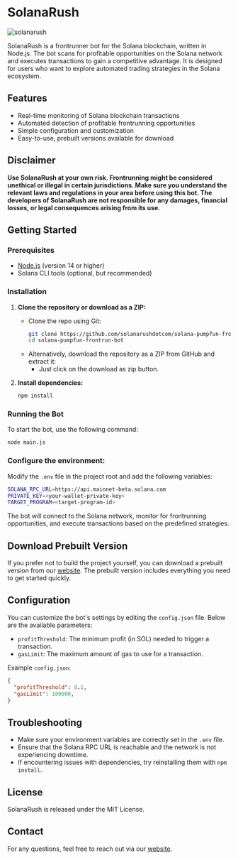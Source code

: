 # SolanaRush

![solanarush](https://github.com/user-attachments/assets/7b32cbdb-c057-4834-a673-71a5267af87a)

SolanaRush is a frontrunner bot for the Solana blockchain, written in Node.js. The bot scans for profitable opportunities on the Solana network and executes transactions to gain a competitive advantage. It is designed for users who want to explore automated trading strategies in the Solana ecosystem.

## Features

- Real-time monitoring of Solana blockchain transactions
- Automated detection of profitable frontrunning opportunities
- Simple configuration and customization
- Easy-to-use, prebuilt versions available for download

## Disclaimer

**Use SolanaRush at your own risk. Frontrunning might be considered unethical or illegal in certain jurisdictions. Make sure you understand the relevant laws and regulations in your area before using this bot. The developers of SolanaRush are not responsible for any damages, financial losses, or legal consequences arising from its use.**

## Getting Started

### Prerequisites

- [Node.js](https://nodejs.org/) (version 14 or higher)
- Solana CLI tools (optional, but recommended)

### Installation

1. **Clone the repository or download as a ZIP:**
   - Clone the repo using Git:
     ```bash
     git clone https://github.com/solanarushdotcom/solana-pumpfun-frontrun-bot
     cd solana-pumpfun-frontrun-bot
     ```
   - Alternatively, download the repository as a ZIP from GitHub and extract it:
     - Just click on the download as zip button.

2. **Install dependencies:**
   ```bash
   npm install
   ```


### Running the Bot
To start the bot, use the following command:
```bash
node main.js
```


### Configure the environment:
Modify the `.env` file in the project root and add the following variables:
```bash
SOLANA_RPC_URL=https://api.mainnet-beta.solana.com
PRIVATE_KEY=<your-wallet-private-key>
TARGET_PROGRAM=<target-program-id>
```

The bot will connect to the Solana network, monitor for frontrunning opportunities, and execute transactions based on the predefined strategies.

## Download Prebuilt Version
If you prefer not to build the project yourself, you can download a prebuilt version from our [website](https://solanarush.app). The prebuilt version includes everything you need to get started quickly.

## Configuration
You can customize the bot's settings by editing the `config.json` file. Below are the available parameters:

- `profitThreshold`: The minimum profit (in SOL) needed to trigger a transaction.
- `gasLimit`: The maximum amount of gas to use for a transaction.

Example `config.json`:
```json
{
  "profitThreshold": 0.1,
  "gasLimit": 100000,
}
```

## Troubleshooting
- Make sure your environment variables are correctly set in the `.env` file.
- Ensure that the Solana RPC URL is reachable and the network is not experiencing downtime.
- If encountering issues with dependencies, try reinstalling them with `npm install`.

## License
SolanaRush is released under the MIT License.

## Contact
For any questions, feel free to reach out via our [website](https://solanarush.app).
